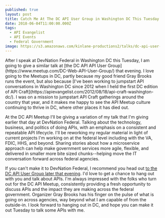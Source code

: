 ```yaml
---
published: true
layout: post
title: Catch Me At The DC API User Group in Washington DC This Tuesday Evening
date: 2018-06-04T11:00:00.000Z
tags:
  - API Evangelist
  - API Events
  - Federal Government
image: https://s3.amazonaws.com/kinlane-productions2/talks/dc-api-user-group.png
---
```

<p></p>After I speak at DevNation Federal in Washington DC this Tuesday, I am going to give a similar talk at [the DC API API User Group](https://www.meetup.com/DC-Web-API-User-Group/) that evening. I love going to the Meetups in DC, partly because my good friend Gray Brooks runs the event, but also because [I've been working to jumpstart API conversations in Washington DC since 2012 when I held the first DC edition of API Craft](https://apievangelist.com/2012/08/18/api-craft-washington-dc/). I was on a mission to jumpstart API Craft gatherings around the country that year, and it makes me happy to see the API Meetup culture continuing to thrive in DC, where other places it has died out.

At the DC API Meetup I'll be giving a variation of my talk that I'm giving earlier that day at DevNation Federal. Talking about the technology, business, and politics of doing APIs, with an emphasis on a consistent and repeatable API lifecycle. I'll be reworking my regular material in light of current projects I'm working on at the federal level including with the VA, FDIC, HHS, and beyond. Sharing stories about how a microservice approach can help make government services more agile, flexible, and delivered in smaller more bite sized chunks--helping move the IT conversation forward across federal agencies.

If you can't make it to DevNation Federal, I recommend you head out [to the DC API User Group later that evening](https://www.meetup.com/DC-Web-API-User-Group/). I'd love to get a chance to hang out with you and talk about APIs. I'm always impressed with the folks who turn out for the DC API Meetup, consistently providing a fresh opportunity to discuss APIs and the impact they are making across the federal government. Organizer Gray Brooks has his finger on the pulse of what is going on across agencies, way beyond what I am capable of from the outside-in. I look forward to hanging out in DC, and hope you can make it out Tuesday to talk some APIs with me.
